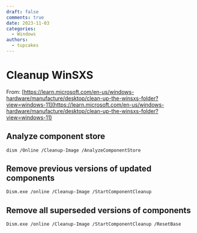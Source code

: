 ```yaml
---
draft: false
comments: true
date: 2023-11-03
categories:
  - Windows
authors:
  - tupcakes
---
```



# Cleanup WinSXS
From: [https://learn.microsoft.com/en-us/windows-hardware/manufacture/desktop/clean-up-the-winsxs-folder?view=windows-11](https://learn.microsoft.com/en-us/windows-hardware/manufacture/desktop/clean-up-the-winsxs-folder?view=windows-11)

## Analyze component store
```
dism /Online /Cleanup-Image /AnalyzeComponentStore
```

## Remove previous versions of updated components
```
Dism.exe /online /Cleanup-Image /StartComponentCleanup
```

## Remove all superseded versions of components
```
Dism.exe /online /Cleanup-Image /StartComponentCleanup /ResetBase
```